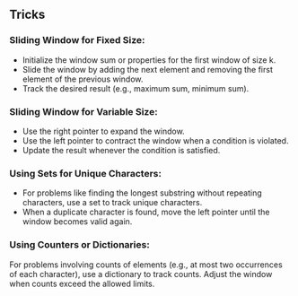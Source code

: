 ## Tricks
### Sliding Window for Fixed Size:
* Initialize the window sum or properties for the first window of size k.
* Slide the window by adding the next element and removing the first element of the previous window.
* Track the desired result (e.g., maximum sum, minimum sum). 

### Sliding Window for Variable Size:
* Use the right pointer to expand the window.
* Use the left pointer to contract the window when a condition is violated.
* Update the result whenever the condition is satisfied.

### Using Sets for Unique Characters:
* For problems like finding the longest substring without repeating characters, use a set to track unique characters.
* When a duplicate character is found, move the left pointer until the window becomes valid again.

### Using Counters or Dictionaries:
For problems involving counts of elements (e.g., at most two occurrences of each character), use a dictionary to track counts.
Adjust the window when counts exceed the allowed limits.
